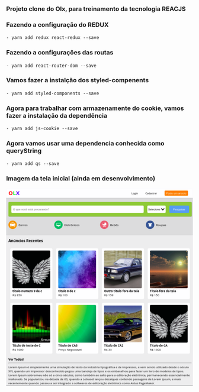 ### Projeto clone do Olx, para treinamento da tecnologia REACJS

### Fazendo a configuração do REDUX
	- yarn add redux react-redux --save

### Fazendo a configurações das routas
	- yarn add react-router-dom --save

### Vamos fazer a instalção dos styled-compenents
	- yarn add styled-components --save

### Agora para trabalhar com armazenamente do cookie, vamos fazer a instalação da dependência
	- yarn add js-cookie --save

### Agora vamos usar uma dependencia conhecida como queryString
	- yarn add qs --save

### Imagem da tela inicial (ainda em desenvolvimento)

![Tela Principal](/assets/paginaPrincipal.png)
